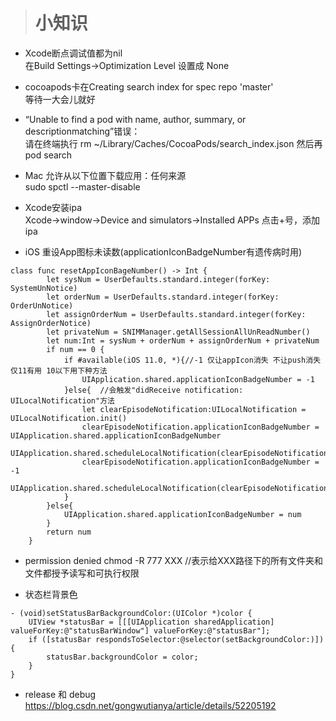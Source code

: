 > # 小知识

* Xcode断点调试值都为nil
<br>在Build Settings->Optimization Level 设置成 None

* cocoapods卡在Creating search index for spec repo 'master' 
<br>等待一大会儿就好

* “Unable to find a pod with name, author, summary, or descriptionmatching”错误：
<br>请在终端执行 rm ~/Library/Caches/CocoaPods/search_index.json 然后再pod search

* Mac 允许从以下位置下载应用：任何来源 
<br>sudo spctl --master-disable

* Xcode安装ipa
<br>Xcode->window->Device and simulators->Installed APPs 点击+号，添加ipa

* iOS 重设App图标未读数(applicationIconBadgeNumber有遗传病时用)

```
class func resetAppIconBageNumber() -> Int {
        let sysNum = UserDefaults.standard.integer(forKey: SystemUnNotice)
        let orderNum = UserDefaults.standard.integer(forKey: OrderUnNotice)
        let assignOrderNum = UserDefaults.standard.integer(forKey: AssignOrderNotice)
        let privateNum = SNIMManager.getAllSessionAllUnReadNumber()
        let num:Int = sysNum + orderNum + assignOrderNum + privateNum
        if num == 0 {
            if #available(iOS 11.0, *){//-1 仅让appIcon消失 不让push消失 仅11有用 10以下用下种方法
                UIApplication.shared.applicationIconBadgeNumber = -1
            }else{  //会触发"didReceive notification: UILocalNotification"方法
                let clearEpisodeNotification:UILocalNotification = UILocalNotification.init()
                clearEpisodeNotification.applicationIconBadgeNumber = UIApplication.shared.applicationIconBadgeNumber
                UIApplication.shared.scheduleLocalNotification(clearEpisodeNotification)
                clearEpisodeNotification.applicationIconBadgeNumber = -1
                UIApplication.shared.scheduleLocalNotification(clearEpisodeNotification)
            }
        }else{
            UIApplication.shared.applicationIconBadgeNumber = num
        }
        return num
    }
```

* permission denied
chmod -R 777 XXX //表示给XXX路径下的所有文件夹和文件都授予读写和可执行权限

* 状态栏背景色

```
- (void)setStatusBarBackgroundColor:(UIColor *)color {
    UIView *statusBar = [[[UIApplication sharedApplication] valueForKey:@"statusBarWindow"] valueForKey:@"statusBar"];
    if ([statusBar respondsToSelector:@selector(setBackgroundColor:)]) {
        statusBar.backgroundColor = color;
    }
}
```


* release 和 debug 
https://blog.csdn.net/gongwutianya/article/details/52205192
